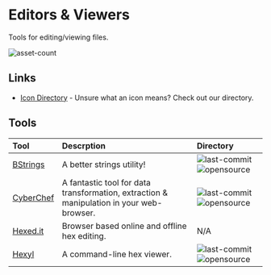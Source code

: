 # Editors & Viewers

Tools for editing/viewing files.

![asset-count](https://img.shields.io/badge/Tools%20%26%20Resources%20Available-4-3c85d4?style=for-the-badge)

## Links <!-- {docsify-ignore} -->

- [Icon Directory](../ICONS.md) - Unsure what an icon means? Check out our directory.

## Tools

| Tool | Descrption | Directory |
| :--- | :--- | :--- |
| [BStrings](https://github.com/EricZimmerman/bstrings) | A better strings utility! | ![last-commit](https://img.shields.io/github/last-commit/EricZimmerman/bstrings?color=3c85d4&style=flat-square) ![opensource](https://raw.githubusercontent.com/0xPGP/SecTools/main/docs/icons/opensource.png) |
| [CyberChef](https://github.com/mattnotmax/cyberchef-recipes) | A fantastic tool for data transformation, extraction & manipulation in your web-browser. | ![last-commit](https://img.shields.io/github/last-commit/mattnotmax/cyberchef-recipes?color=3c85d4&style=flat-square) ![opensource](https://raw.githubusercontent.com/0xPGP/SecTools/main/docs/icons/opensource.png) |
| [Hexed.it](https://hexed.it/) | Browser based online and offline hex editing. | N/A |
| [Hexyl](https://github.com/sharkdp/hexyl) | A command-line hex viewer. | ![last-commit](https://img.shields.io/github/last-commit/sharkdp/hexyl?color=3c85d4&style=flat-square) ![opensource](https://raw.githubusercontent.com/0xPGP/SecTools/main/docs/icons/opensource.png) |

